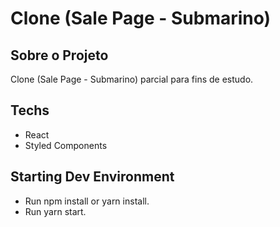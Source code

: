 # Clone (Sale Page - Submarino)

## Sobre o Projeto

Clone (Sale Page - Submarino)  parcial para fins de estudo.

## Techs

* React
* Styled Components

## Starting Dev Environment

* Run npm install or yarn install.
* Run yarn start.
